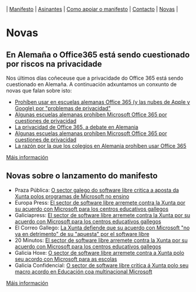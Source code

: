 |   [Manifesto](https://polo-software-libre-na-educacion-galega.github.io/Manifesto/)	|   [Asinantes](https://polo-software-libre-na-educacion-galega.github.io/Manifesto/Asinantes)	|    [Como apoiar o manifesto](https://polo-software-libre-na-educacion-galega.github.io/Manifesto/Apoiar)	|   [Contacto](https://polo-software-libre-na-educacion-galega.github.io/Manifesto/Conctacto)	| [Novas](https://polo-software-libre-na-educacion-galega.github.io/Manifesto/Novas)	|    

# Novas 

## En Alemaña o Office365 está sendo cuestionado por riscos na privacidade
Nos últimos días coñeceuse que a privacidade do Office 365 está sendo cuestionado en Alemaña.  A continuación adxuntamos un conxunto de novas que falan sobre isto:

* [Prohíben usar en escuelas alemanas Office 365 (y las nubes de Apple y Google) por "problemas de privacidad"]( https://www.genbeta.com/seguridad/prohiben-usar-escuelas-alemanas-office-365-nubes-apple-google-problemas-privacidad)
* [Algunas escuelas alemanas prohíben Microsoft Office 365 por cuestiones de privacidad](https://www.muycomputer.com/2019/07/14/privacidad-de-office-365/ )
* [La privacidad de Office 365, a debate en Alemania](https://www.muyseguridad.net/2019/07/15/microsoft-office-365/ )
* [Algunas escuelas alemanas prohíben Microsoft Office 365 por cuestiones de privacidad](https://www.muyseguridad.net/2019/07/15/microsoft-office-365/ )
* [La razón por la que los colegios en Alemania prohíben usar Office 365]( https://www.eltiempo.com/tecnosfera/novedades-tecnologia/por-que-los-colegios-en-alemania-prohiben-usar-office-365-388518)

[Máis información ](https://polo-software-libre-na-educacion-galega.github.io/Manifesto/novas/2019/07/20190720_alemenha_office365)

## Novas sobre o lanzamento do manifesto
* Praza Pública: [O sector galego do software libre critica a aposta da Xunta polos programas de Microsoft no ensino](https://praza.gal/ciencia-e-tecnoloxia/o-sector-galego-do-software-libre-critica-a-aposta-da-xunta-polos-programas-de-microsoft-no-ensino)
* Europa Press: [El sector de software libre arremete contra la Xunta por su acuerdo con Microsoft para los centros educativos gallegos](https://www.europapress.es/galicia/noticia-sector-software-libre-arremete-contra-xunta-acuerdo-microsoft-centros-educativos-gallegos-20190626141012.html)
* Galiciapress: [El sector de software libre arremete contra la Xunta por su acuerdo con Microsoft para los centros educativos gallegos](https://www.galiciapress.es/texto-diario/mostrar/1465817/sector-software-libre-arremete-contra-xunta-acuerdo-microsoft-centros-educativos-gallegos)
* El Correo Gallego: [La Xunta defiende que su acuerdo con Microsoft "no va en detrimento" de su "apuesta" por el software libre](https://www.elcorreogallego.es/galicia/ecg/xunta-defiende-acuerdo-microsoft-no-va-detrimento-apuesta-software-libre/idEdicion-2019-06-26/idNoticia-1190813/)
* 20 Minutos: [El sector de software libre arremete contra la Xunta por su acuerdo con Microsoft para los centros educativos gallegos ](https://www.20minutos.es/noticia/3683938/0/sector-software-libre-arremete-contra-xunta-por-su-acuerdo-con-microsoft-para-centros-educativos-gallegos/) 
* Galicia Hoxe: [O sector de software libre arremete contra a Xunta polo seu acordo con Microsoft para as escolas ](http://www.galiciahoxe.com/vivir-hoxe-galicia/gh/sector-software-libre-arremete-xunta-polo-seu-acordo-microsoft-as-escolas/idEdicion-2019-06-26/idNoticia-1190848/)
* Galicia Confidencial: [O sector de software libre critica á Xunta polo seu macro acordo en Educación coa multinacional Microsoft ](http://www.galiciaconfidencial.com/noticia/97978-sector-software-libre-critica-xunta-polo-macro-acordo-educacion-coa-multinacional-microsoft)


[Máis información ](https://polo-software-libre-na-educacion-galega.github.io/Manifesto/novas/2019/06/20190626)
